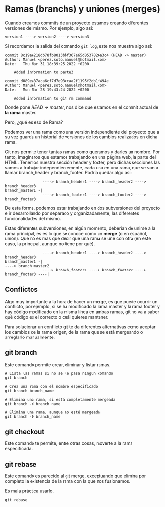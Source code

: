# Ramas (branchs) y uniones (merges)
Cuando creamos commits de un proyecto estamos creando diferentes versiones del mismo. Por ejemplo, algo así:

```
version1 ----> version2 ----> version3
```
Si recordamos la salida del comando `git log`, este nos muestra algo así:
```
commit 8c19ae218db78fb8013bbf367e65d8537826a3c4 (HEAD -> master)
Author: Manuel <perez.soto.manuel@hotmail.com>
Date:   Thu Mar 31 18:39:25 2022 +0200

    Added information to parte3

commit d089ea87aca6cf7d7e93ccaa2f1195f2db1f494e
Author: Manuel <perez.soto.manuel@hotmail.com>
Date:   Mon Mar 28 19:43:24 2022 +0200

    Added information to git rm command
```
Donde pone *HEAD -> master*, nos dice que estamos en el commit actual de **la rama** master.

Pero, ¿qué es eso de Rama?

Podemos ver una rama como una versión independiente del proyecto que a su vez guarda un historial de versiones de los cambios realizados en dicha rama.

Git nos permite tener tantas ramas como queramos y darles un nombre. Por tanto, imaginaros que estamos trabajando en una página web, la parte del HTML. Tenemos nuestra sección header y footer, pero dichas secciones las vamos a trabajar independientemente, cada una en una rama, que se van a llamar branch_header y branch_footer. Podría quedar algo así:

```
                 ----> branch_header1 ----> branch_header2 ----> branch_header3
branch_master1 -|
                 ----> branch_footer1 ----> branch_footer2 ----> branch_footer3
```
De esta forma, podemos estar trabajando en dos subversiones del proyecto e ir desarrollando por separado y organizadamente, las diferentes funcionalidades del mismo.

Estas diferentes subversiones, en algún momento, deberían de unirse a la rama principal, es es lo que se conoce como un **merge** (o en español, unión). Que no es más que decir que una rama se une con otra (en este caso, la principal, aunque no tiene por qué).
```
                 ----> branch_header1 ----> branch_header2 ----> branch_header3
branch_master1 -|                                                                    ----> branch_master2
                 ----> branch_footer1 ----> branch_footer2 ----> branch_footer3 ----|
```
## Conflictos
Algo muy importante a la hora de hacer un merge, es que puede ocurrir un conflicto, por ejemplo, si se ha modificado la rama master y la rama footer y hay código modificado en la misma línea en ambas ramas, git no va a saber qué código es el correcto o cuál quieres mantener.

Para solucionar un conflicto git te da diferentes alternativas como aceptar los cambios de la rama origen, de la rama que se está mergeando o arreglarlo manualmente.

## git branch
Este comando permite crear, eliminar y listar ramas.

```shell
# Lista las ramas si no se le pasa ningún comando
git branch

# Crea una rama con el nombre especificado
git branch branch_name

# Elimina una rama, si está completamente mergeada
git branch -d branch_name

# Elimina una rama, aunque no esté mergeada
git branch -D branch_name
```

## git checkout
Este comando te permite, entre otras cosas, moverte a la rama especificada.

## git rebase
Este comando es parecido al git merge, exceptuando que elimina por completo la existencia de la rama con la que nos fusionamos.

Es mala práctica usarlo.
```shell
git rebase
```